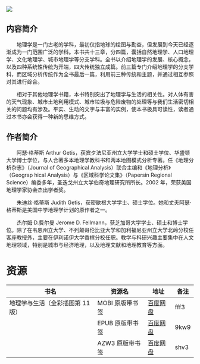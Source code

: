 ![](http://img3m5.ddimg.cn/50/7/24170405-1_u_3.jpg)

## 内容简介

　　地理学是一门古老的学科，最初仅指地球的绘图与勘查，但发展到今天已经逐渐成为一门范围广泛的学科。本书共十三章，分四篇，囊括自然地理学、人口地理学、文化地理学、城市地理学等分支学科。全书以介绍地理学的发展、核心概念，以及四种系统性传统为开端，四大传统独立成篇。前三篇专门介绍地理学的分支学科，而区域分析传统作为全书最后一篇，利用前三种传统和主题，并通过相互参照对其进行综合。

　　相对于其他地理学书籍，本书特别突出了地理学与生活的相关性。对人体有害的天气现象、城市土地利用模式、城市垃圾与危险废物的处理等与我们生活密切相关的问题均有涉及。平实、生动的文字与丰富的实例，使本书极具可读性，读者通过本书亦会获得一种新的思维方式。

## 作者简介

　　阿瑟·格蒂斯 Arthur Getis，获宾夕法尼亚州立大学学士和硕士学位、华盛顿大学博士学位，与人合著多本地理学教科书和两本地图模式分析专著。任《地理分析杂志》（Journal of Geographical Analysis）联合主编和《地理分析》（Geograp hical Analysis）与《区域科学论文集》（Papersin Regional Science）编委多年，圣迭戈州立大学伯奇地理研究所所长。2002 年，荣获美国地理学家协会杰出学者奖。

　　朱迪丝·格蒂斯 Judith Getis，获密歇根大学学士、硕士学位。她和丈夫阿瑟·格蒂斯是美国中学地理学计划的原作者之一。

　　杰尔姆·D.费尔曼 Jerome D. Fellmann，获芝加哥大学学士、硕士和博士学位。除了在韦恩州立大学、不列颠哥伦比亚大学和加利福尼亚州立大学北岭分校任客座教授外，主要在伊利诺伊大学香槟分校任职。教学与科研兴趣主要集中在人文地理领域，特别是城市与经济地理，以及地理文献和地理教育等方面。

# 资源

|书名|资源名|地址|备注|
|---|---|---|---|
|地理学与生活（全彩插图第 11 版）|MOBI 原版带书签|[百度网盘](https://pan.baidu.com/s/1O0-5TQl3aI4GaFTful1fEw)|fff3|
||EPUB 原版带书签|[百度网盘](https://pan.baidu.com/s/17waUpR_yWeaOI58hjiAnpA)|9kw9|
||AZW3 原版带书签|[百度网盘](https://pan.baidu.com/s/1k0UXScEWNHOvJNM5NU2KbA)|shv3|
